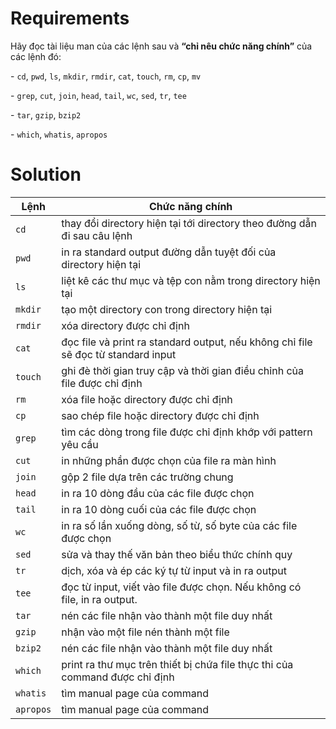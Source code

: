 # Requirements

Hãy đọc tài liệu man của các lệnh sau và **“chỉ nêu chức năng chính”** của các lệnh đó:

\- `cd`, `pwd`, `ls`, `mkdir`, `rmdir`, `cat`, `touch`, `rm`, `cp`, `mv`

\- `grep`, `cut`, `join`, `head`, `tail`, `wc`, `sed`, `tr`, `tee`

\- `tar`, `gzip`, `bzip2`

\- `which`, `whatis`, `apropos`

# Solution 

|Lệnh|Chức năng chính
|-|-
|`cd`| thay đổi directory hiện tại tới directory theo đường dẫn đi sau câu lệnh
|`pwd`| in ra standard output đường dẫn tuyệt đối của directory hiện tại
|`ls`| liệt kê các thư mục và tệp con nằm trong directory hiện tại
|`mkdir`| tạo một directory con trong directory hiện tại
|`rmdir`| xóa directory được chỉ định
|`cat`| đọc file và print ra standard output, nếu không chỉ file sẽ đọc từ standard input
|`touch`| ghi đè thời gian truy cập và thời gian điều chỉnh của file được chỉ định
|`rm`| xóa file hoặc directory được chỉ định
|`cp`| sao chép file hoặc directory được chỉ định
|`grep`| tìm các dòng trong file được chỉ định khớp với pattern yêu cầu
|`cut`| in những phần được chọn của file ra màn hình
|`join`| gộp 2 file dựa trên các trường chung
|`head`| in ra 10 dòng đầu của các file được chọn
|`tail`| in ra 10 dòng cuối của các file được chọn
|`wc`| in ra số lần xuống dòng, số từ, số byte của các file được chọn
|`sed`| sửa và thay thế văn bản theo biểu thức chính quy
|`tr`| dịch, xóa và ép các ký tự từ input và in ra output
|`tee`| đọc từ input, viết vào file được chọn. Nếu không có file, in ra output.
|`tar`| nén các file nhận vào thành một file duy nhất
|`gzip`| nhận vào một file nén thành một file
|`bzip2`| nén các file nhận vào thành một file duy nhất
|`which`| print ra thư mục trên thiết bị chứa file thực thi của command được chỉ định
|`whatis`| tìm manual page của command
|`apropos`| tìm manual page của command